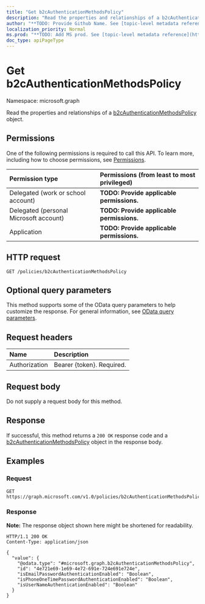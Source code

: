 ```yaml
---
title: "Get b2cAuthenticationMethodsPolicy"
description: "Read the properties and relationships of a b2cAuthenticationMethodsPolicy object."
author: "**TODO: Provide Github Name. See [topic-level metadata reference](https://msgo.azurewebsites.net/add/document/guidelines/metadata.html#topic-level-metadata)**"
localization_priority: Normal
ms.prod: "**TODO: Add MS prod. See [topic-level metadata reference](https://msgo.azurewebsites.net/add/document/guidelines/metadata.html#topic-level-metadata)**"
doc_type: apiPageType
---
```


# Get b2cAuthenticationMethodsPolicy
Namespace: microsoft.graph



Read the properties and relationships of a [b2cAuthenticationMethodsPolicy](../resources/b2cauthenticationmethodspolicy.md) object.

## Permissions
One of the following permissions is required to call this API. To learn more, including how to choose permissions, see [Permissions](/graph/permissions-reference).

|Permission type|Permissions (from least to most privileged)|
|:---|:---|
|Delegated (work or school account)|**TODO: Provide applicable permissions.**|
|Delegated (personal Microsoft account)|**TODO: Provide applicable permissions.**|
|Application|**TODO: Provide applicable permissions.**|

## HTTP request

<!-- {
  "blockType": "ignored"
}
-->
``` http
GET /policies/b2cAuthenticationMethodsPolicy
```

## Optional query parameters
This method supports some of the OData query parameters to help customize the response. For general information, see [OData query parameters](/graph/query-parameters).

## Request headers
|Name|Description|
|:---|:---|
|Authorization|Bearer {token}. Required.|

## Request body
Do not supply a request body for this method.

## Response

If successful, this method returns a `200 OK` response code and a [b2cAuthenticationMethodsPolicy](../resources/b2cauthenticationmethodspolicy.md) object in the response body.

## Examples

### Request
<!-- {
  "blockType": "request",
  "name": "get_b2cauthenticationmethodspolicy"
}
-->
``` http
GET https://graph.microsoft.com/v1.0/policies/b2cAuthenticationMethodsPolicy
```


### Response
**Note:** The response object shown here might be shortened for readability.
<!-- {
  "blockType": "response",
  "truncated": true,
  "@odata.type": "microsoft.graph.b2cAuthenticationMethodsPolicy"
}
-->
``` http
HTTP/1.1 200 OK
Content-Type: application/json

{
  "value": {
    "@odata.type": "#microsoft.graph.b2cAuthenticationMethodsPolicy",
    "id": "4e721e69-1e69-4e72-691e-724e691e724e",
    "isEmailPasswordAuthenticationEnabled": "Boolean",
    "isPhoneOneTimePasswordAuthenticationEnabled": "Boolean",
    "isUserNameAuthenticationEnabled": "Boolean"
  }
}
```

